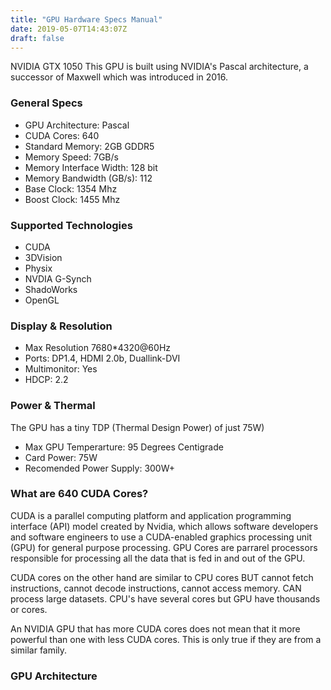 ```yaml
---
title: "GPU Hardware Specs Manual"
date: 2019-05-07T14:43:07Z
draft: false
---
```


NVIDIA GTX 1050
This GPU is built using NVIDIA's Pascal architecture, a successor of Maxwell which was introduced in 2016.

### General Specs

* GPU Architecture: Pascal
* CUDA Cores: 640
* Standard Memory: 2GB GDDR5
* Memory Speed: 7GB/s
* Memory Interface Width: 128 bit
* Memory Bandwidth (GB/s): 112
* Base Clock: 1354 Mhz
* Boost Clock: 1455 Mhz

### Supported Technologies

* CUDA
* 3DVision
* Physix
* NVDIA G-Synch
* ShadoWorks
* OpenGL

### Display & Resolution

* Max Resolution 7680*4320@60Hz
* Ports: DP1.4, HDMI 2.0b, Duallink-DVI
* Multimonitor: Yes
* HDCP: 2.2

### Power & Thermal

The GPU has a tiny TDP (Thermal Design Power) of just 75W)

* Max GPU Temperarture: 95 Degrees Centigrade
* Card Power: 75W
* Recomended Power Supply: 300W+

### What are 640 CUDA Cores?

CUDA is a parallel computing platform and application programming interface (API) model created by Nvidia,
which allows software developers and software engineers to use a CUDA-enabled graphics processing unit (GPU)
for general purpose processing. GPU Cores are parrarel processors responsible for processing all the data
that is fed in and out of the GPU.

CUDA cores on the other hand are similar to CPU cores BUT cannot fetch instructions, cannot decode instructions,
cannot access memory. CAN process large datasets. CPU's have several cores but GPU have thousands or cores.

An NVIDIA GPU that has more CUDA cores does not mean that it more powerful than one with less CUDA cores. This
is only true if they are from a similar family.

### GPU Architecture


